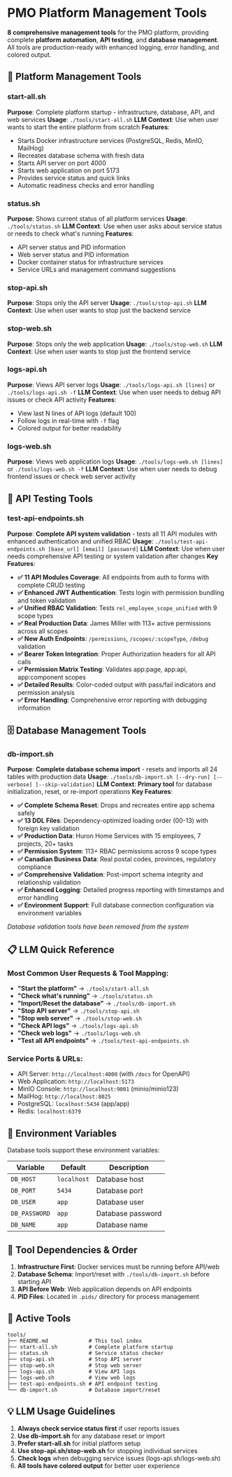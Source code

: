 # PMO Platform Management Tools

**8 comprehensive management tools** for the PMO platform, providing complete **platform automation**, **API testing**, and **database management**. All tools are production-ready with enhanced logging, error handling, and colored output.

## 🚀 Platform Management Tools

### start-all.sh
**Purpose**: Complete platform startup - infrastructure, database, API, and web services
**Usage**: `./tools/start-all.sh`
**LLM Context**: Use when user wants to start the entire platform from scratch
**Features**:
- Starts Docker infrastructure services (PostgreSQL, Redis, MinIO, MailHog)
- Recreates database schema with fresh data
- Starts API server on port 4000
- Starts web application on port 5173
- Provides service status and quick links
- Automatic readiness checks and error handling

### status.sh
**Purpose**: Shows current status of all platform services
**Usage**: `./tools/status.sh`
**LLM Context**: Use when user asks about service status or needs to check what's running
**Features**:
- API server status and PID information
- Web server status and PID information  
- Docker container status for infrastructure services
- Service URLs and management command suggestions

### stop-api.sh
**Purpose**: Stops only the API server
**Usage**: `./tools/stop-api.sh`
**LLM Context**: Use when user wants to stop just the backend service

### stop-web.sh
**Purpose**: Stops only the web application
**Usage**: `./tools/stop-web.sh`
**LLM Context**: Use when user wants to stop just the frontend service

### logs-api.sh
**Purpose**: Views API server logs
**Usage**: `./tools/logs-api.sh [lines]` or `./tools/logs-api.sh -f`
**LLM Context**: Use when user needs to debug API issues or check API activity
**Features**:
- View last N lines of API logs (default 100)
- Follow logs in real-time with `-f` flag
- Colored output for better readability

### logs-web.sh
**Purpose**: Views web application logs
**Usage**: `./tools/logs-web.sh [lines]` or `./tools/logs-web.sh -f`
**LLM Context**: Use when user needs to debug frontend issues or check web server activity

## 🧪 API Testing Tools

### test-api-endpoints.sh
**Purpose**: **Complete API system validation** - tests all 11 API modules with enhanced authentication and unified RBAC
**Usage**: `./tools/test-api-endpoints.sh [base_url] [email] [password]`
**LLM Context**: Use when user needs comprehensive API testing or system validation after changes
**Key Features**:
- **✅ 11 API Modules Coverage**: All endpoints from auth to forms with complete CRUD testing
- **✅ Enhanced JWT Authentication**: Tests login with permission bundling and token validation
- **✅ Unified RBAC Validation**: Tests `rel_employee_scope_unified` with 9 scope types
- **✅ Real Production Data**: James Miller with 113+ active permissions across all scopes
- **✅ New Auth Endpoints**: `/permissions`, `/scopes/:scopeType`, `/debug` validation
- **✅ Bearer Token Integration**: Proper Authorization headers for all API calls
- **✅ Permission Matrix Testing**: Validates app:page, app:api, app:component scopes
- **✅ Detailed Results**: Color-coded output with pass/fail indicators and permission analysis
- **✅ Error Handling**: Comprehensive error reporting with debugging information

## 🗄️ Database Management Tools

### db-import.sh
**Purpose**: **Complete database schema import** - resets and imports all 24 tables with production data
**Usage**: `./tools/db-import.sh [--dry-run] [--verbose] [--skip-validation]`
**LLM Context**: **Primary tool** for database initialization, reset, or re-import operations
**Key Features**:
- **✅ Complete Schema Reset**: Drops and recreates entire app schema safely
- **✅ 13 DDL Files**: Dependency-optimized loading order (00-13) with foreign key validation
- **✅ Production Data**: Huron Home Services with 15 employees, 7 projects, 20+ tasks
- **✅ Permission System**: 113+ RBAC permissions across 9 scope types
- **✅ Canadian Business Data**: Real postal codes, provinces, regulatory compliance
- **✅ Comprehensive Validation**: Post-import schema integrity and relationship validation
- **✅ Enhanced Logging**: Detailed progress reporting with timestamps and error handling
- **✅ Environment Support**: Full database connection configuration via environment variables

*Database validation tools have been removed from the system*



## 📋 LLM Quick Reference

### Most Common User Requests & Tool Mapping:
- **"Start the platform"** → `./tools/start-all.sh`
- **"Check what's running"** → `./tools/status.sh`
- **"Import/Reset the database"** → `./tools/db-import.sh`
- **"Stop API server"** → `./tools/stop-api.sh`
- **"Stop web server"** → `./tools/stop-web.sh`
- **"Check API logs"** → `./tools/logs-api.sh`
- **"Check web logs"** → `./tools/logs-web.sh`
- **"Test all API endpoints"** → `./tools/test-api-endpoints.sh`

### Service Ports & URLs:
- API Server: `http://localhost:4000` (with `/docs` for OpenAPI)
- Web Application: `http://localhost:5173`  
- MinIO Console: `http://localhost:9001` (minio/minio123)
- MailHog: `http://localhost:8025`
- PostgreSQL: `localhost:5434` (app/app)
- Redis: `localhost:6379`

## 🔧 Environment Variables

Database tools support these environment variables:

| Variable | Default | Description |
|----------|---------|-------------|
| `DB_HOST` | `localhost` | Database host |
| `DB_PORT` | `5434` | Database port |
| `DB_USER` | `app` | Database user |
| `DB_PASSWORD` | `app` | Database password |
| `DB_NAME` | `app` | Database name |

## 🔄 Tool Dependencies & Order

1. **Infrastructure First**: Docker services must be running before API/web
2. **Database Schema**: Import/reset with `./tools/db-import.sh` before starting API
3. **API Before Web**: Web application depends on API endpoints
4. **PID Files**: Located in `.pids/` directory for process management

## 📁 Active Tools

```
tools/
├── README.md             # This tool index
├── start-all.sh          # Complete platform startup
├── status.sh             # Service status checker
├── stop-api.sh           # Stop API server
├── stop-web.sh           # Stop web server
├── logs-api.sh           # View API logs
├── logs-web.sh           # View web logs
├── test-api-endpoints.sh # API endpoint testing
└── db-import.sh          # Database import/reset
```

## 💡 LLM Usage Guidelines

1. **Always check service status first** if user reports issues
2. **Use db-import.sh** for any database reset or import
3. **Prefer start-all.sh** for initial platform setup
4. **Use stop-api.sh/stop-web.sh** for stopping individual services
5. **Check logs** when debugging service issues (logs-api.sh/logs-web.sh)
6. **All tools have colored output** for better user experience
